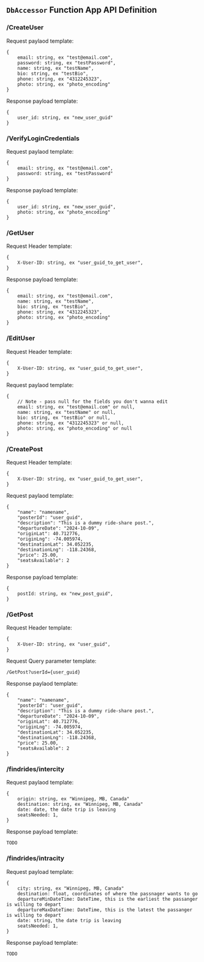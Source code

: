 ## `DbAccessor` Function App API Definition

### /CreateUser
Request paylaod template:
```
{
    email: string, ex "test@email.com",
    password: string, ex "testPassword",
    name: string, ex "testName",
    bio: string, ex "testBio",
    phone: string, ex "4312245323",
    photo: string, ex "photo_encoding"
}
```

Response payload template:
```
{
    user_id: string, ex "new_user_guid"
}
```

### /VerifyLoginCredentials
Request paylaod template:
```
{
    email: string, ex "test@email.com",
    password: string, ex "testPassword"
}
```

Response payload template:
```
{
    user_id: string, ex "new_user_guid",
    photo: string, ex "photo_encoding"
}
```

### /GetUser
Request Header template:
```
{
    X-User-ID: string, ex "user_guid_to_get_user",
}
```

Response payload template:
```
{
    email: string, ex "test@email.com",
    name: string, ex "testName",
    bio: string, ex "testBio",
    phone: string, ex "4312245323",
    photo: string, ex "photo_encoding"
}
```

### /EditUser
Request Header template:
```
{
    X-User-ID: string, ex "user_guid_to_get_user",
}
```

Request paylaod template:
```
{
    // Note - pass null for the fields you don't wanna edit
    email: string, ex "test@email.com" or null,
    name: string, ex "testName" or null,
    bio: string, ex "testBio" or null,
    phone: string, ex "4312245323" or null,
    photo: string, ex "photo_encoding" or null
}
```

### /CreatePost
Request Header template:
```
{
    X-User-ID: string, ex "user_guid_to_get_user",
}
```

Request paylaod template:
```
{
    "name": "namename",
    "posterId": "user_guid",
    "description": "This is a dummy ride-share post.",
    "departureDate": "2024-10-09",
    "originLat": 40.712776,
    "originLng": -74.005974,
    "destinationLat": 34.052235,
    "destinationLng": -118.24368,
    "price": 25.00,
    "seatsAvailable": 2
}
```

Response payload template:
```
{
    postId: string, ex "new_post_guid",
}
```

### /GetPost
Request Header template:
```
{
    X-User-ID: string, ex "user_guid",
}
```

Request Query parameter template:
```
/GetPost?userId={user_guid}
```

Response paylaod template:
```
{
    "name": "namename",
    "posterId": "user_guid",
    "description": "This is a dummy ride-share post.",
    "departureDate": "2024-10-09",
    "originLat": 40.712776,
    "originLng": -74.005974,
    "destinationLat": 34.052235,
    "destinationLng": -118.24368,
    "price": 25.00,
    "seatsAvailable": 2
}
```

### /findrides/intercity
Request paylaod template:
```
{
    origin: string, ex "Winnipeg, MB, Canada"
    destination: string, ex "Winnipeg, MB, Canada"
    date: date, the date trip is leaving
    seatsNeeded: 1,
}
```

Response payload template:
```
TODO
```

### /findrides/intracity
Request payload template:
```
{
    city: string, ex "Winnipeg, MB, Canada"
    destination: float, coordinates of where the passnager wants to go
    departureMinDateTime: DateTime, this is the earliest the passanger is willing to depart
    departureMaxDateTime: DateTime, this is the latest the passanger is willing to depart
    date: string, the date trip is leaving
    seatsNeeded: 1,
}
```

Response payload template:
```
TODO
```

